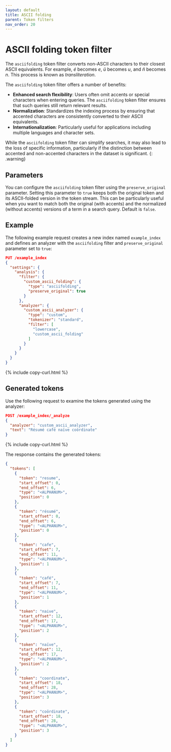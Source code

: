 ```yaml
---
layout: default
title: ASCII folding
parent: Token filters
nav_order: 20
---
```


# ASCII folding token filter

The `asciifolding` token filter converts non-ASCII characters to their closest ASCII equivalents. For example, *é* becomes *e*, *ü* becomes *u*, and *ñ* becomes *n*. This process is known as *transliteration*.


The `asciifolding` token filter offers a number of benefits:

  - **Enhanced search flexibility**: Users often omit accents or special characters when entering queries. The `asciifolding` token filter ensures that such queries still return relevant results.
  - **Normalization**: Standardizes the indexing process by ensuring that accented characters are consistently converted to their ASCII equivalents.
  - **Internationalization**: Particularly useful for applications including multiple languages and character sets.

While the `asciifolding` token filter can simplify searches, it may also lead to the loss of specific information, particularly if the distinction between accented and non-accented characters in the dataset is significant.
{: .warning}

## Parameters

You can configure the `asciifolding` token filter using the `preserve_original` parameter. Setting this parameter to `true` keeps both the original token and its ASCII-folded version in the token stream. This can be particularly useful when you want to match both the original (with accents) and the normalized (without accents) versions of a term in a search query. Default is `false`.

## Example

The following example request creates a new index named `example_index` and defines an analyzer with the `asciifolding` filter and `preserve_original` parameter set to `true`:

```json
PUT /example_index
{
  "settings": {
    "analysis": {
      "filter": {
        "custom_ascii_folding": {
          "type": "asciifolding",
          "preserve_original": true
        }
      },
      "analyzer": {
        "custom_ascii_analyzer": {
          "type": "custom",
          "tokenizer": "standard",
          "filter": [
            "lowercase",
            "custom_ascii_folding"
          ]
        }
      }
    }
  }
}
```
{% include copy-curl.html %}

## Generated tokens

Use the following request to examine the tokens generated using the analyzer:

```json
POST /example_index/_analyze
{
  "analyzer": "custom_ascii_analyzer",
  "text": "Résumé café naïve coördinate"
}
```
{% include copy-curl.html %}

The response contains the generated tokens:

```json
{
  "tokens": [
    {
      "token": "resume",
      "start_offset": 0,
      "end_offset": 6,
      "type": "<ALPHANUM>",
      "position": 0
    },
    {
      "token": "résumé",
      "start_offset": 0,
      "end_offset": 6,
      "type": "<ALPHANUM>",
      "position": 0
    },
    {
      "token": "cafe",
      "start_offset": 7,
      "end_offset": 11,
      "type": "<ALPHANUM>",
      "position": 1
    },
    {
      "token": "café",
      "start_offset": 7,
      "end_offset": 11,
      "type": "<ALPHANUM>",
      "position": 1
    },
    {
      "token": "naive",
      "start_offset": 12,
      "end_offset": 17,
      "type": "<ALPHANUM>",
      "position": 2
    },
    {
      "token": "naïve",
      "start_offset": 12,
      "end_offset": 17,
      "type": "<ALPHANUM>",
      "position": 2
    },
    {
      "token": "coordinate",
      "start_offset": 18,
      "end_offset": 28,
      "type": "<ALPHANUM>",
      "position": 3
    },
    {
      "token": "coördinate",
      "start_offset": 18,
      "end_offset": 28,
      "type": "<ALPHANUM>",
      "position": 3
    }
  ]
}
```


